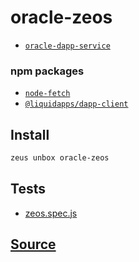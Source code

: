 
oracle-zeos
====================









* [`oracle-dapp-service`](oracle-dapp-service.md)
### npm packages
* [`node-fetch`](http://npmjs.com/package/node-fetch)
* [`@liquidapps/dapp-client`](http://npmjs.com/package/@liquidapps/dapp-client)


## Install
```bash
zeus unbox oracle-zeos
```












## Tests 
* [zeos.spec.js](https://github.com/liquidapps-io/zeus-sdk/tree/master/boxes/groups/oracles/oracle-zeos/test/zeos.spec.js)
## [Source](https://github.com/liquidapps-io/zeus-sdk/tree/master/boxes/groups/oracles/oracle-zeos)